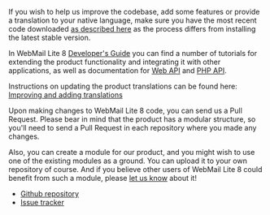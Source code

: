 If you wish to help us improve the codebase, add some features or provide a translation to your native language, make sure you have the most recent code downloaded [as described here](https://github.com/afterlogic/webmail-lite-8#installation-instructions) as the process differs from installing the latest stable version. 

In WebMail Lite 8 [Developer's Guide](https://afterlogic.com/docs/webmail-lite-8/developers-guide) you can find a number of tutorials for extending the product functionality and integrating it with other applications, as well as documentation for [Web API](https://afterlogic.com/webmail-lite-8-webapi/) and [PHP API](https://afterlogic.com/webmail-lite-8-api/).

Instructions on updating the product translations can be found here: [Improving and adding translations](https://afterlogic.com/docs/webmail-lite-8/frequently-asked-questions/improving-and-adding-translations)

Upon making changes to WebMail Lite 8 code, you can send us a Pull Request. Please bear in mind that the product has a modular structure, so you'll need to send a Pull Request in each repository where you made any changes.

Also, you can create a module for our product, and you might wish to use one of the existing modules as a ground. You can upload it to your own repository of course. And if you believe other users of WebMail Lite 8 could benefit from such a module, please [let us know](https://afterlogic.com/contact) about it!

- [Github repository](https://github.com/afterlogic/webmail-lite-8)
- [Issue tracker](https://github.com/afterlogic/webmail-lite-8/issues)
